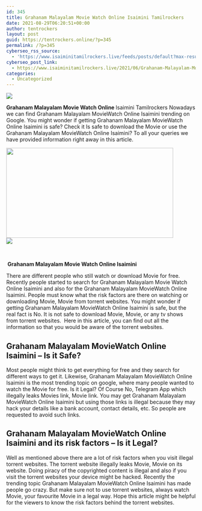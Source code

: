```yaml
---
id: 345
title: Grahanam Malayalam Movie Watch Online Isaimini Tamilrockers
date: 2021-08-29T06:20:51+00:00
author: tentrockers
layout: post
guid: https://tentrockers.online/?p=345
permalink: /?p=345
cyberseo_rss_source:
  - 'https://www.isaiminitamilrockers.live/feeds/posts/default?max-results=150&start-index=1'
cyberseo_post_link:
  - https://www.isaiminitamilrockers.live/2021/06/Grahanam-Malayalam-Movie-Watch-Online-Isaimini-Tamilrockers.html
categories:
  - Uncategorized
---
```

<div class="media_block">
  <img src="https://1.bp.blogspot.com/-AYhPKYm8dlE/YNShMWHHZhI/AAAAAAAAA8c/MJiZPmkn5x8K1Fkiwy9UYxv2mvpo4qjYwCLcBGAsYHQ/s72-w444-h239-c/Grahanam%2BMalayalam%2BMovie%2BWatch%2BOnline%2BIsaimini%2BTamilrockers.jpg" class="media_thumbnail" />
</div>

<meta content="Grahanam Malayalam Movie Watch Online Isaimini Tamilrockers Nowadays we can find Grahanam Malayalam MovieWatch Online Isaimini trending on G..." name="twitter:description" />

  


<center>
</center>

<span><b>Grahanam Malayalam Movie Watch Online </b>Isaimini Tamilrockers Nowadays we can find Grahanam Malayalam MovieWatch Online Isaimini trending on Google. You might wonder if getting Grahanam Malayalam MovieWatch Online Isaimini is safe? Check it Is safe to download the Movie or use the Grahanam Malayalam MovieWatch Online Isaimini? To all your queries we have provided information right away in this article.</span>

<div class="separator">
  <a href="https://1.bp.blogspot.com/-AYhPKYm8dlE/YNShMWHHZhI/AAAAAAAAA8c/MJiZPmkn5x8K1Fkiwy9UYxv2mvpo4qjYwCLcBGAsYHQ/s635/Grahanam%2BMalayalam%2BMovie%2BWatch%2BOnline%2BIsaimini%2BTamilrockers.jpg"><img loading="lazy" border="0" data-original-height="300" data-original-width="635" height="239" src="https://1.bp.blogspot.com/-AYhPKYm8dlE/YNShMWHHZhI/AAAAAAAAA8c/MJiZPmkn5x8K1Fkiwy9UYxv2mvpo4qjYwCLcBGAsYHQ/w444-h239/Grahanam%2BMalayalam%2BMovie%2BWatch%2BOnline%2BIsaimini%2BTamilrockers.jpg" width="444" /></a>
</div>



<div class="separator">
  <a href="https://www.tamilrockers.co.nz/jagame-thanthiram-movie-download-in-tamilrockers/"><img border="0" data-original-height="250" data-original-width="300" src="https://1.bp.blogspot.com/-nfbzYVobUik/YMlpOerzdgI/AAAAAAAAA3Y/aAupsOUs_WMY6Lv7R1OtZhI6OqaRh-YAwCPcBGAYYCw/s0/e854879156f0849f3d27a89db88ed039.png" /></a>
</div>

<span><br /></span><span id="docs-internal-guid-720eac70-7fff-d835-d7f1-487da21d1281"></p> 

<p dir="ltr">
  <b><span>&nbsp;</span><span>Grahanam Malayalam Movie Watch Online Isaimini</span></b>
</p>

<p dir="ltr">
  <span>There are different people who still watch or download Movie for free. Recently people started to search for Grahanam Malayalam Movie Watch Online Isaimini and also for the Grahanam Malayalam MovieWatch Online Isaimini. People must know what the risk factors are there on watching or downloading Movie, Movie from torrent websites. You might wonder if getting Grahanam Malayalam MovieWatch Online Isaimini is safe, but the real fact is No. It is not safe to download Movie, Movie, or any tv shows from torrent websites.&nbsp; Here in this article, you can find out all the information so that you would be aware of the torrent websites.</span>
</p>

<h2 dir="ltr">
  <span>Grahanam Malayalam MovieWatch Online Isaimini </span><span>&#8211; </span><span>Is it Safe?</span>
</h2>

<p dir="ltr">
  <span>Most people might think to get everything for free and they search for different ways to get it. Likewise, Grahanam Malayalam MovieWatch Online Isaimini is the most trending topic on google, where many people wanted to watch the Movie for free. Is it Legal? Of Course No, Telegram App which illegally leaks Movies link, Movie link. You may get Grahanam Malayalam MovieWatch Online Isaimini but using those links is illegal because they may hack your details like a bank account, contact details, etc. So people are requested to avoid such links.</span>
</p>

<h2 dir="ltr">
  <span>Grahanam Malayalam MovieWatch Online Isaimini and its risk factors </span><span>&#8211; Is it Legal?</span>
</h2>

<p dir="ltr">
  <span>Well as mentioned above there are a lot of risk factors when you visit illegal torrent websites. The torrent website illegally leaks Movie, Movie on its website. Doing piracy of the copyrighted content is illegal and also if you visit the torrent websites your device might be hacked. Recently the trending topic Grahanam Malayalam MovieWatch Online Isaimini has made people go crazy. But make sure not to use torrent websites, always watch Movie, your favourite Movie in a legal way. Hope this article might be helpful for the viewers to know the risk factors behind the torrent websites.</span>
</p>

<p dir="ltr">
  <span>&nbsp;</span>
</p>

<p>
  </span><br /> 
  
  <center>
  </center>
</p>